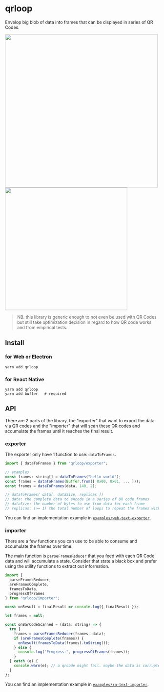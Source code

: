 # qrloop

Envelop big blob of data into frames that can be displayed in series of QR Codes.

<img src="https://user-images.githubusercontent.com/211411/46581095-0c663300-ca32-11e8-8366-5d4205a6e14f.gif" width="500" /> <img src="https://user-images.githubusercontent.com/211411/46581275-1db13e80-ca36-11e8-9053-325b75511883.gif" width="400" />

> NB. this library is generic enough to not even be used with QR Codes but still take optimization decision in regard to how QR code works and from empirical tests.

## Install

### for Web or Electron

```
yarn add qrloop
```

### for React Native

```
yarn add qrloop
yarn add buffer   # required
```

## API

There are 2 parts of the library, the "exporter" that want to export the data via QR codes and the "importer" that will scan these QR codes and accumulate the frames until it reaches the final result.

### exporter

The exporter only have 1 function to use: `dataToFrames`.

```js
import { dataToFrames } from "qrloop/exporter";

// examples
const frames: string[] = dataToFrames("hello world");
const frames = dataToFrames(Buffer.from([ 0x00, 0x01, ... ]));
const frames = dataToFrames(data, 140, 2);

// dataToFrames( data[, dataSize, replicas ])
// data: the complete data to encode in a series of QR code frames
// dataSize: the number of bytes to use from data for each frame
// replicas: (>= 1) the total number of loops to repeat the frames with varying a nonce. More there is, better the chance to not be stuck on a frame. Experience has shown some QR Code are harder to read.
```

You can find an implementation example in [`examples/web-text-exporter`](examples/web-text-exporter).

### importer

There are a few functions you can use to be able to consume and accumulate the frames over time.

The main function is `parseFramesReducer` that you feed with each QR Code data and will accumulate a state. Consider that state a black box and prefer using the utility functions to extract out information.

```js
import {
  parseFramesReducer,
  areFramesComplete,
  framesToData,
  progressOfFrames
} from "qrloop/importer";

const onResult = finalResult => console.log({ finalResult });

let frames = null;

const onBarCodeScanned = (data: string) => {
  try {
    frames = parseFramesReducer(frames, data);
    if (areFramesComplete(frames)) {
      onResult(framesToData(frames).toString());
    } else {
      console.log("Progress:", progressOfFrames(frames));
    }
  } catch (e) {
    console.warn(e); // a qrcode might fail. maybe the data is corrupted or you scan something that is not relevant.
  }
};
```

You can find an implementation example in [`examples/rn-text-importer`](examples/rn-text-importer).
